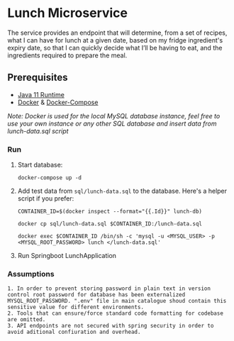 # Lunch Microservice

The service provides an endpoint that will determine, from a set of recipes, what I can have for lunch at a given date, based on my fridge ingredient's expiry date, so that I can quickly decide what I’ll be having to eat, and the ingredients required to prepare the meal.

## Prerequisites

* [Java 11 Runtime](https://www.oracle.com/java/technologies/javase-jdk11-downloads.html)
* [Docker](https://docs.docker.com/get-docker/) & [Docker-Compose](https://docs.docker.com/compose/install/)

*Note: Docker is used for the local MySQL database instance, feel free to use your own instance or any other SQL database and insert data from lunch-data.sql script* 


### Run

1. Start database:

    ```
    docker-compose up -d
    ```
   
2. Add test data from  `sql/lunch-data.sql` to the database. Here's a helper script if you prefer:


    ```
    CONTAINER_ID=$(docker inspect --format="{{.Id}}" lunch-db)
    ```
    
    ```
    docker cp sql/lunch-data.sql $CONTAINER_ID:/lunch-data.sql
    ```
    
    ```
    docker exec $CONTAINER_ID /bin/sh -c 'mysql -u <MYSQL_USER> -p <MYSQL_ROOT_PASSWORD> lunch </lunch-data.sql'
    ```
    
3. Run Springboot LunchApplication


### Assumptions

    1. In order to prevent storing password in plain text in version control root password for database has been externalized MYSQL_ROOT_PASSWORD. ".env" file in main catalogue shoud contain this sensitive value for different environments.
    2. Tools that can ensure/force standard code formatting for codebase are omitted.
    3. API endpoints are not secured with spring security in order to avoid aditional confiuration and overhead.
